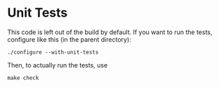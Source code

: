 # Unit Tests

This code is left out of the build by default. If you want to run the tests, configure like this (in the parent directory):

	./configure --with-unit-tests

Then, to actually run the tests, use

	make check
